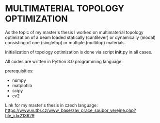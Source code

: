 # MULTIMATERIAL TOPOLOGY OPTIMIZATION

As the topic of my master's thesis I worked on multimaterial topology optimization of a beam loaded statically (cantilever) or dynamically (modal) consisting of one (singletop) or multiple (multitop) materials.

Initialization of topology optimization is done via script __init__.py in all cases.

All codes are written in Python 3.0 programming language.

prerequisities:
- numpy
- matplotlib
- scipy
- cv2

Link for my master's thesis in czech language: https://www.vutbr.cz/www_base/zav_prace_soubor_verejne.php?file_id=213629
